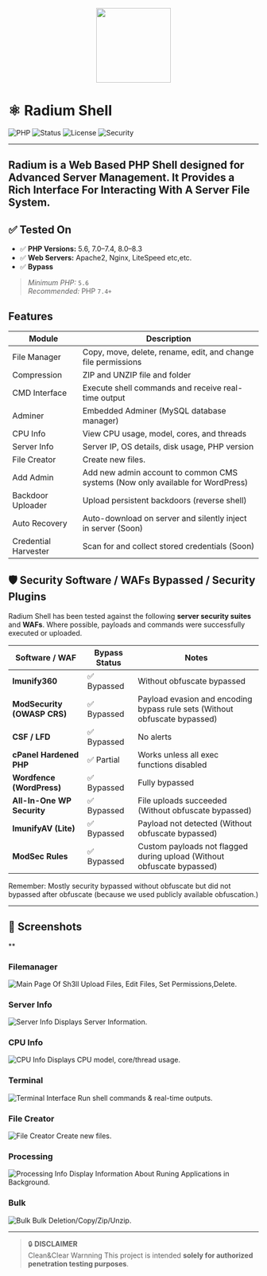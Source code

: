 <p align="center">
  <img src="img/logo.png" width="150" height="150">
</p>

# ⚛️ Radium Shell

![PHP](https://img.shields.io/badge/PHP-Enabled-blue.svg)
![Status](https://img.shields.io/badge/status-Active-brightgreen.svg)
![License](https://img.shields.io/badge/license-MIT-green.svg)
![Security](https://img.shields.io/badge/security-Ethical%20Use%20Only-critical)

---
**Radium** is a Web Based PHP Shell designed for Advanced Server Management. It Provides a Rich Interface For Interacting With A Server File System.
---


## ✅ Tested On

- ✅ **PHP Versions:** 5.6, 7.0–7.4, 8.0–8.3
- ✅ **Web Servers:** Apache2, Nginx, LiteSpeed etc,etc.
- ✅ **Bypass**
  
> *Minimum PHP:* `5.6`  
> *Recommended:* PHP `7.4+`



## Features

| Module             | Description                                                                 |
|--------------------|-----------------------------------------------------------------------------|
| File Manager     | Copy, move, delete, rename, edit, and change file permissions              |
| Compression      | ZIP and UNZIP file and folder                                    |
| CMD Interface     | Execute shell commands and receive real-time output                        |
| Adminer          | Embedded Adminer (MySQL database manager)                      |
| CPU Info         | View CPU usage, model, cores, and threads                         |
| Server Info      | Server IP, OS details, disk usage, PHP version              |
| File Creator     | Create new files.                                                  |
| Add Admin        | Add new admin account to common CMS systems (Now only available for WordPress)      |
| Backdoor Uploader| Upload persistent backdoors (reverse shell)              |
| Auto Recovery    | Auto-download on server and silently inject in server              (Soon)             |
| Credential Harvester | Scan for and collect stored credentials (Soon) |


## 🛡️ Security Software / WAFs Bypassed / Security Plugins

Radium Shell has been tested against the following **server security suites** and **WAFs**. Where possible, payloads and commands were successfully executed or uploaded.

| Software / WAF                  | Bypass Status | Notes                                                              |
|----------------------------------|----------------|--------------------------------------------------------------------|
| **Imunify360**                   | ✅ Bypassed     | Without obfuscate bypassed                                         |
| **ModSecurity (OWASP CRS)**      | ✅ Bypassed     | Payload evasion and encoding bypass rule sets (Without obfuscate bypassed)                      |
| **CSF / LFD**                    | ✅ Bypassed     | No alerts                                                          |
| **cPanel Hardened PHP**          | ✅ Partial      | Works unless all exec functions disabled                           |
| **Wordfence (WordPress)**        | ✅ Bypassed     | Fully bypassed                           |
| **All-In-One WP Security**       | ✅ Bypassed     | File uploads succeeded         (Without obfuscate bypassed)       |
| **ImunifyAV (Lite)**             | ✅ Bypassed     | Payload not detected     (Without obfuscate bypassed)                                          |
| **ModSec Rules**                 | ✅ Bypassed     | Custom payloads not flagged during upload     (Without obfuscate bypassed)                     |

Remember: Mostly security bypassed without obfuscate but did not bypassed after obfuscate (because we used publicly available obfuscation.)

---

## 📸 Screenshots

**
### Filemanager
![Main Page Of Sh3ll](img/main.png)
Upload Files, Edit Files, Set Permissions,Delete.


### Server Info
![Server Info](img/serverinfo.png)
Displays Server Information.

### CPU Info
![CPU Info](img/cpuinfo.png)
Displays CPU model, core/thread usage.

### Terminal
![Terminal Interface](img/terminal.png)
Run shell commands & real-time outputs.

### File Creator
![File Creator](img/createnewfile.png)
Create new files.

### Processing
![Processing Info](img/processing.png)
Display Information About Runing Applications in Background.


### Bulk
![Bulk](img/bulk.png)
Bulk Deletion/Copy/Zip/Unzip.



---




> 🔒 **DISCLAIMER**  
Clean&Clear Warnning This project is intended **solely for authorized penetration testing purposes**.

